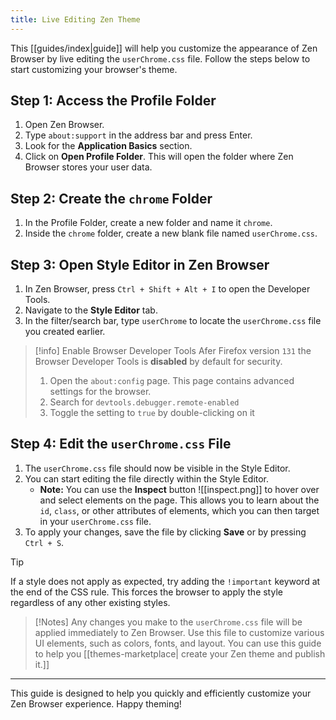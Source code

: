 ```yaml
---
title: Live Editing Zen Theme
---
```


This [[guides/index|guide]] will help you customize the appearance of Zen Browser by live editing the `userChrome.css` file. Follow the steps below to start customizing your browser's theme.

## Step 1: Access the Profile Folder

1. Open Zen Browser.
2. Type `about:support` in the address bar and press Enter.
3. Look for the **Application Basics** section.
4. Click on **Open Profile Folder**. This will open the folder where Zen Browser stores your user data.

## Step 2: Create the `chrome` Folder

1. In the Profile Folder, create a new folder and name it `chrome`.
2. Inside the `chrome` folder, create a new blank file named `userChrome.css`.

## Step 3: Open Style Editor in Zen Browser

1. In Zen Browser, press `Ctrl + Shift + Alt + I` to open the Developer Tools.
2. Navigate to the **Style Editor** tab.
3. In the filter/search bar, type `userChrome` to locate the `userChrome.css` file you created earlier.

>[!info] Enable Browser Developer Tools 
>Afer Firefox version `131` the Browser Developer Tools is **disabled** by default for security.
>1. Open the `about:config` page. This page contains advanced settings for the browser.
>2. Search for `devtools.debugger.remote-enabled`
>3. Toggle the setting to `true` by double-clicking on it


## Step 4: Edit the `userChrome.css` File

1. The `userChrome.css` file should now be visible in the Style Editor.
2. You can start editing the file directly within the Style Editor.
	 - **Note:** You can use the **Inspect** button  ![[inspect.png]] to hover over and select elements on the page. This allows you to learn about the `id`, `class`, or other attributes of elements, which you can then target in your `userChrome.css` file.
1. To apply your changes, save the file by clicking **Save** or by pressing `Ctrl + S`.

> [!tip]
>  If a style does not apply as expected, try adding the `!important` keyword at the end of the CSS rule. This forces the browser to apply the style regardless of any other existing styles.

> [!Notes] 
>Any changes you make to the `userChrome.css` file will be applied immediately to Zen Browser.
>Use this file to customize various UI elements, such as colors, fonts, and layout.
>You can use this guide to help you [[themes-marketplace| create your Zen theme and publish it.]]

---

This guide is designed to help you quickly and efficiently customize your Zen Browser experience. Happy theming!
